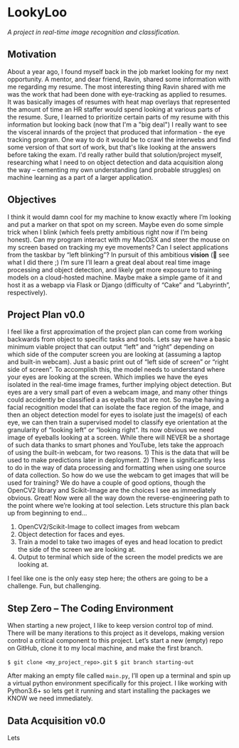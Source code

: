 # LookyLoo
_A project in real-time image recognition and classification._

## Motivation
About a year ago, I found myself back in the job market looking for my next opportunity. A mentor, and dear friend, Ravin, shared some information with me regarding my resume. The most interesting thing Ravin shared with me was the work that had been done with eye-tracking as applied to resumes. It was basically images of resumes with heat map overlays that represented the amount of time an HR staffer would spend looking at various parts of the resume. Sure, I learned to prioritize certain parts of my resume with this information but looking back (now that I'm a "big deal") I really want to see the visceral innards of the project that produced that information - the eye tracking program. One way to do it would be to crawl the interwebs and find some version of that sort of work, but that's like looking at the answers before taking the exam. I'd really rather build that solution/project myself, researching what I need to on object detection and data acquisition along the way – cementing my own understanding (and probable struggles) on machine learning as a part of a larger application. 

## Objectives 
I think it would damn cool for my machine to know exactly where I’m looking and put a marker on that spot on my screen. Maybe even do some simple trick when I blink (which feels pretty ambitious right now if I’m being honest). Can my program interact with my MacOSX and steer the mouse on my screen based on tracking my eye movements? Can I select applications from the taskbar by “left blinking”? In pursuit of this ambitious __vision__ ( see what I did there ;) I’m sure I’ll learn a great deal about real time image processing and object detection, and likely get more exposure to training models on a cloud-hosted machine. Maybe make a simple game of it and host it as a webapp via Flask or Django (difficulty of “Cake” and “Labyrinth”, respectively). 


## Project Plan v0.0
I feel like a first approximation of the project plan can come from working backwards from object to specific tasks and tools. 
Lets say we have a basic minimum viable project that can output “left” and “right” depending on which side of the computer screen you are looking at (assuming a laptop and built-in webcam). Just a basic print out of “left side of screen” or “right side of screen”. To accomplish this, the model needs to understand where your eyes are looking at the screen. Which implies we have the eyes isolated in the real-time image frames, further implying object detection. But eyes are a very small part of even a webcam image, and many other things could accidently be classified a as eyeballs that are not. So maybe having a facial recognition model that can isolate the face region of the image, and then an object detection model for eyes to isolate just the image(s) of each eye, we can then train a supervised model to classify eye orientation at the granularity of “looking left” or “looking right”. Its now obvious we need image of eyeballs looking at a screen. While there will NEVER be a shortage of such data thanks to smart phones and YouTube, lets take the approach of using the built-in webcam, for two reasons. 1) This is the data that will be used to make predictions later in deployment. 2) There is significantly less to do in the way of data processing and formatting when using one source of data collection. 
So how do we use the webcam to get images that will be used for training? We do have a couple of good options, though the OpenCV2 library and Scikit-Image are the choices I see as immediately obvious. 
Great! Now were all the way down the reverse-engineering path to the point where we’re looking at tool selection. Lets structure this plan back up from beginning to end…

1)	OpenCV2/Scikit-Image to collect images from webcam
2)	Object detection for faces and eyes. 
3)	Train a model to take two images of eyes and head location to predict the side of the screen we are looking at. 
4)	Output to terminal which side of the screen the model predicts we are looking at. 

I feel like one is the only easy step here; the others are going to be a challenge. Fun, but challenging. 


## Step Zero – The Coding Environment
When starting a new project, I like to keep version control top of mind. There will be many iterations to this project as it develops, making version control a critical component to this project. Let’s start a new (empty) repo on GitHub, clone it to my local machine, and make the first branch. 

`$ git clone <my_project_repo>.git`
`$ git branch starting-out`


After making an empty file called `main.py`, I’ll open up a terminal and spin up a virtual python environment specifically for this project. I like working with Python3.6+ so lets get it running and start installing the packages we KNOW we need immediately. 


## Data Acquisition v0.0
Lets 

